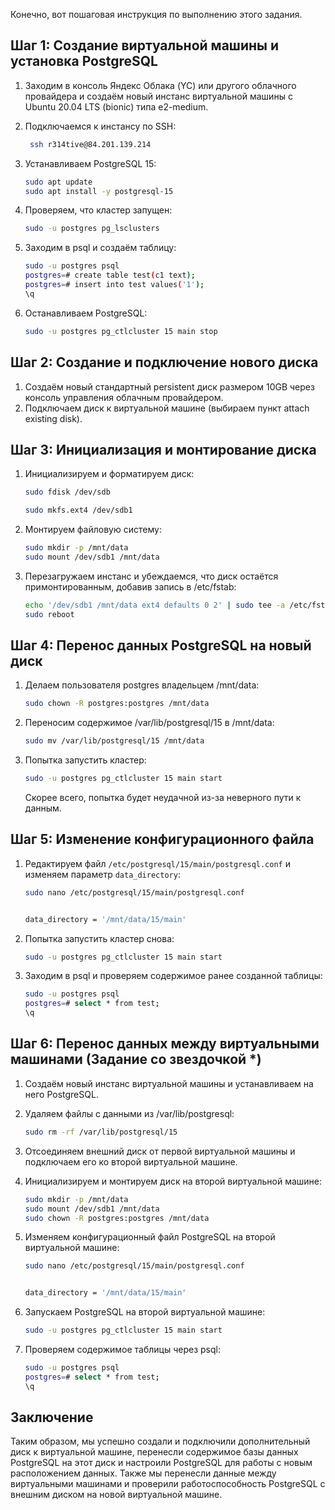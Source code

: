 Конечно, вот пошаговая инструкция по выполнению этого задания.

## Шаг 1: Создание виртуальной машины и установка PostgreSQL

1. Заходим в консоль Яндекс Облака (YC) или другого облачного провайдера и создаём новый инстанс виртуальной машины с Ubuntu 20.04 LTS (bionic) типа e2-medium.
2. Подключаемся к инстансу по SSH:
   ```bash
    ssh r314tive@84.201.139.214
   ```

3. Устанавливаем PostgreSQL 15:
   ```bash
   sudo apt update
   sudo apt install -y postgresql-15
   ```

4. Проверяем, что кластер запущен:
   ```bash
   sudo -u postgres pg_lsclusters
   ```

5. Заходим в psql и создаём таблицу:
   ```bash
   sudo -u postgres psql
   postgres=# create table test(c1 text);
   postgres=# insert into test values('1');
   \q
   ```

6. Останавливаем PostgreSQL:
   ```bash
   sudo -u postgres pg_ctlcluster 15 main stop
   ```

## Шаг 2: Создание и подключение нового диска

1. Создаём новый стандартный persistent диск размером 10GB через консоль управления облачным провайдером.
2. Подключаем диск к виртуальной машине (выбираем пункт attach existing disk).

## Шаг 3: Инициализация и монтирование диска

1. Инициализируем и форматируем диск:
   ```bash
   sudo fdisk /dev/sdb

   sudo mkfs.ext4 /dev/sdb1
   ```

2. Монтируем файловую систему:
   ```bash
   sudo mkdir -p /mnt/data
   sudo mount /dev/sdb1 /mnt/data
   ```

3. Перезагружаем инстанс и убеждаемся, что диск остаётся примонтированным, добавив запись в /etc/fstab:
   ```bash
   echo '/dev/sdb1 /mnt/data ext4 defaults 0 2' | sudo tee -a /etc/fstab
   sudo reboot
   ```

## Шаг 4: Перенос данных PostgreSQL на новый диск

1. Делаем пользователя postgres владельцем /mnt/data:
   ```bash
   sudo chown -R postgres:postgres /mnt/data
   ```

2. Переносим содержимое /var/lib/postgresql/15 в /mnt/data:
   ```bash
   sudo mv /var/lib/postgresql/15 /mnt/data
   ```

3. Попытка запустить кластер:
   ```bash
   sudo -u postgres pg_ctlcluster 15 main start
   ```

   Скорее всего, попытка будет неудачной из-за неверного пути к данным.

## Шаг 5: Изменение конфигурационного файла

1. Редактируем файл `/etc/postgresql/15/main/postgresql.conf` и изменяем параметр `data_directory`:
   ```bash
   sudo nano /etc/postgresql/15/main/postgresql.conf


   data_directory = '/mnt/data/15/main'
   ```

2. Попытка запустить кластер снова:
   ```bash
   sudo -u postgres pg_ctlcluster 15 main start
   ```

3. Заходим в psql и проверяем содержимое ранее созданной таблицы:
   ```bash
   sudo -u postgres psql
   postgres=# select * from test;
   \q
   ```

## Шаг 6: Перенос данных между виртуальными машинами (Задание со звездочкой *)

1. Создаём новый инстанс виртуальной машины и устанавливаем на него PostgreSQL.
2. Удаляем файлы с данными из /var/lib/postgresql:
   ```bash
   sudo rm -rf /var/lib/postgresql/15
   ```

3. Отсоединяем внешний диск от первой виртуальной машины и подключаем его ко второй виртуальной машине.
4. Инициализируем и монтируем диск на второй виртуальной машине:
   ```bash
   sudo mkdir -p /mnt/data
   sudo mount /dev/sdb1 /mnt/data
   sudo chown -R postgres:postgres /mnt/data
   ```

5. Изменяем конфигурационный файл PostgreSQL на второй виртуальной машине:
   ```bash
   sudo nano /etc/postgresql/15/main/postgresql.conf


   data_directory = '/mnt/data/15/main'
   ```

6. Запускаем PostgreSQL на второй виртуальной машине:
   ```bash
   sudo -u postgres pg_ctlcluster 15 main start
   ```

7. Проверяем содержимое таблицы через psql:
   ```bash
   sudo -u postgres psql
   postgres=# select * from test;
   \q
   ```

## Заключение

Таким образом, мы успешно создали и подключили дополнительный диск к виртуальной машине, перенесли содержимое базы данных PostgreSQL на этот диск и настроили PostgreSQL для работы с новым расположением данных. Также мы перенесли данные между виртуальными машинами и проверили работоспособность PostgreSQL с внешним диском на новой виртуальной машине.